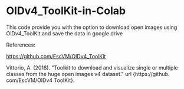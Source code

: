 # OIDv4_ToolKit-in-Colab
This code provide you with the option to download open images using  OIDv4_ToolKit and save the data in google drive



References:


https://github.com/EscVM/OIDv4_ToolKit


Vittorio, A. (2018). "Toolkit to download and visualize single or multiple classes from the huge open images v4 dataset." url {https://github. com/EscVM/OIDv4 ToolKit}.
	

